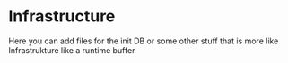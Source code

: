 # Infrastructure
Here you can add files for the init DB or some other stuff that is more like Infrastrukture like a runtime buffer